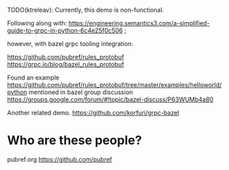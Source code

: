 TODO(ktreleav): Currently, this demo is non-functional.

Following along with: https://engineering.semantics3.com/a-simplified-guide-to-grpc-in-python-6c4e25f0c506 ;

however, with bazel grpc tooling integration:

https://github.com/pubref/rules_protobuf
https://grpc.io/blog/bazel_rules_protobuf

Found an example
https://github.com/pubref/rules_protobuf/tree/master/examples/helloworld/python
mentioned in bazel group discussion
https://groups.google.com/forum/#!topic/bazel-discuss/P63WUMb4a80

Another related demo.
https://github.com/korfuri/grpc-bazel

# Who are these people?
pubref.org
https://github.com/pubref
